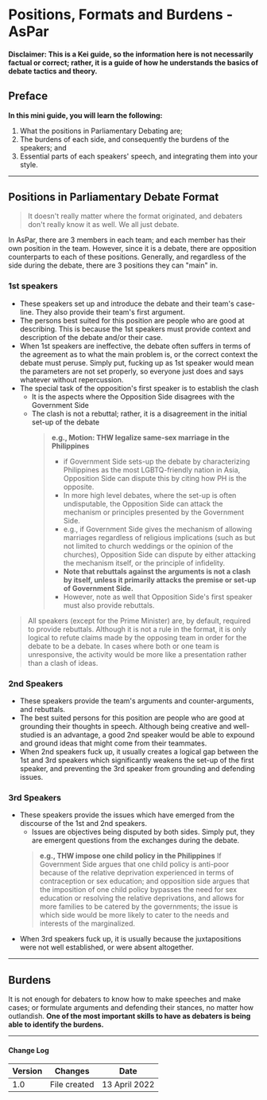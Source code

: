 # Positions, Formats and Burdens - AsPar

#### **Disclaimer: This is a Kei guide, so the information here is not necessarily factual or correct; rather, it is a guide of how he understands the basics of debate tactics and theory.**

## Preface

**In this mini guide, you will learn the following:**
1. What the positions in Parliamentary Debating are;
2. The burdens of each side, and consequently the burdens of the speakers; and
3. Essential parts of each speakers' speech, and integrating them into your style.

___
## Positions in Parliamentary Debate Format


>It doesn't really matter where the format originated, and debaters don't really know it as well. We all just debate.

In AsPar, there are 3 members in each team; and each member has their own position in the team. However, since it is a debate, there are opposition counterparts to each of these positions. Generally, and regardless of the side during the debate, there are 3 positions they can "main" in. 

### 1st speakers

- These speakers set up and introduce the debate and their team's case-line. They also provide their team's first argument. 
- The persons best suited for this position are people who are good at describing. This is because the 1st speakers must provide context and description of the debate and/or their case. 
- When 1st speakers are ineffective, the debate often suffers in terms of the agreement as to what the main problem is, or the correct context the debate must peruse. Simply put, fucking up as 1st speaker would mean the parameters are not set properly, so everyone just does and says whatever without repercussion.
- The special task of the opposition's first speaker is to establish the clash
	- It is the aspects where the Opposition Side disagrees with the Government Side
	- The clash is not a rebuttal; rather, it is a disagreement in the initial set-up of the debate
		>**e.g., Motion: THW legalize same-sex marriage in the Philippines**
		>* if Government Side sets-up the debate by characterizing Philippines as the most LGBTQ-friendly nation in Asia, Opposition Side can dispute this by citing how PH is the opposite. 
		>* In more high level debates, where the set-up is often undisputable, the Opposition Side can attack the mechanism or principles presented by the Government Side. 
		>* e.g., if Government Side gives the mechanism of allowing marriages regardless of religious implications (such as but not limited to church weddings or the opinion of the churches), Opposition Side can dispute by either attacking the mechanism itself, or the principle of infidelity. 
		>* **Note that rebuttals against the arguments is not a clash by itself, unless it primarily attacks the premise or set-up of Government Side.**
		>* However, note as well that Opposition Side's first speaker must also provide rebuttals.

>All speakers (except for the Prime Minister) are, by default, required to provide rebuttals. Although it is not a rule in the format, it is only logical to refute claims made by the opposing team in order for the debate to be a debate. In cases where both or one team is unresponsive, the activity would be more like a presentation rather than a clash of ideas. 


### 2nd Speakers

- These speakers provide the team's arguments and counter-arguments, and rebuttals.
- The best suited persons for this position are people who are good at grounding their thoughts in speech. Although being creative and well-studied is an advantage, a good 2nd speaker would be able to expound and ground ideas that might come from their teammates. 
- When 2nd speakers fuck up, it usually creates a logical gap between the 1st and 3rd speakers which significantly weakens the set-up of the first speaker, and preventing the 3rd speaker from grounding and defending issues. 

### 3rd Speakers

- These speakers provide the issues which have emerged from the discourse of the 1st and 2nd speakers. 
	- Issues are objectives being disputed by both sides. Simply put, they are emergent questions from the exchanges during the debate. 
	>**e.g., THW impose one child policy in the Philippines**
	>If Government Side argues that one child policy is anti-poor because of the relative deprivation experienced in terms of contraception or sex education; and opposition side argues that the imposition of one child policy bypasses the need for sex education or resolving the relative deprivations, and allows for more families to be catered by the governments; the issue is which side would be more likely to cater to the needs and interests of the marginalized.
- When 3rd speakers fuck up, it is usually because the juxtapositions were not well established, or were absent altogether.

___
## Burdens

It is not enough for debaters to know how to make speeches and make cases; or formulate arguments and defending their stances, no matter how outlandish. **One of the most important skills to have as debaters is being able to identify the burdens.** 

___

#### Change Log
| Version | Changes      | Date          |
| ------- | ------------ | ------------- |
| 1.0     | File created | 13 April 2022 |
